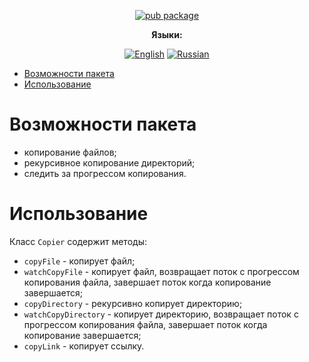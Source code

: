 <div align="center">

[![pub package](https://img.shields.io/pub/v/file_copy.svg?label=file_copy&color=blue)](https://pub.dev/packages/file_copy)

**Языки:**
  
[![English](https://img.shields.io/badge/Language-English-blue?style=?style=flat-square)](README.md)
[![Russian](https://img.shields.io/badge/Language-Russian-blue?style=?style=flat-square)](README.ru.md)

</div>

- [Возможности пакета](#возможности-пакета)
- [Использование](#использование)

# Возможности пакета

- копирование файлов;
- рекурсивное копирование директорий;
- следить за прогрессом копирования.

# Использование

Класс `Copier` содержит методы:

- `copyFile` - копирует файл;
- `watchCopyFile` - копирует файл, возвращает поток с прогрессом копирования файла, завершает поток когда копирование завершается;
- `copyDirectory` - рекурсивно копирует директорию;
- `watchCopyDirectory` - копирует директорию, возвращает поток с прогрессом копирования файла, завершает поток когда копирование завершается;
- `copyLink` - копирует ссылку.
